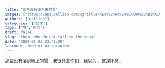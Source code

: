 ```yaml
---
title: "那些没有掉下来的雪"
images: ["https://api.eallion.com/og?title=%E9%82%A3%E4%BA%9B%E6%B2%A1%E6%9C%89%E6%8E%89%E4%B8%8B%E6%9D%A5%E7%9A%84%E9%9B%AA"]
authors: ["eallion"]
categories: ["日志"]
tags: ["雪","怀念"]
draft: false
slug: "those-who-do-not-fall-to-the-snow"
date: "2009-01-03 23:40:00"
lastmod: "2009-01-03 23:40:00"
---
```


那些没有落到地上的雪...
我很怀念你们...
我以为...
这是怀念...
